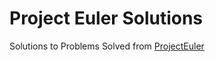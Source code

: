# Project Euler Solutions

Solutions to Problems Solved from [ProjectEuler](https://projecteuler.net)
